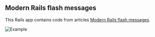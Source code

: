 ## Modern Rails flash messages

This Rails app contains code from articles [Modern Rails flash messages](https://dev.to/citronak/series/8559).

![Example](https://dev-to-uploads.s3.amazonaws.com/i/3p2sp78pute2vimhj5ui.gif)
